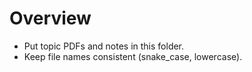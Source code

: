 # Overview

- Put topic PDFs and notes in this folder.
- Keep file names consistent (snake_case, lowercase).
